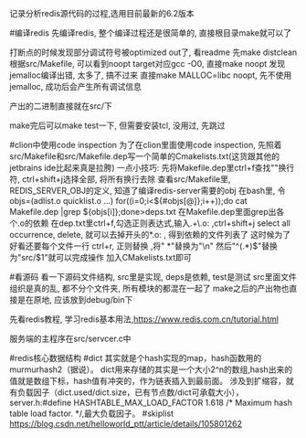 记录分析redis源代码的过程,选用目前最新的6.2版本

#编译redis
先编译redis, 整个编译过程还是很简单的, 直接根目录make就可以了

打断点的时候发现部分调试符号被optimized out了, 看readme
先make distclean
根据src/Makefile, 可以看到noopt target对应gcc -O0, 直接make noopt
发现jemalloc编译出错, 太多了, 搞不过来
直接make MALLOC=libc noopt, 先不使用jemalloc, 成功后会产生所有调试信息

产出的二进制直接就在src/下

make完后可以make test一下, 但需要安装tcl, 没用过, 先跳过

#clion中使用code inspection
为了在clion里面使用code inspection, 先照着src/Makefile和src/Makefile.dep写一个简单的Cmakelists.txt(这货跟其他的jetbrains ide比起来真是拉胯)
一点小技巧:
先将Makefile.dep里ctrl+f查找"\"换行符, ctrl+shift+j选择全部, 将所有换行去除
查看src/Makefile里, REDIS_SERVER_OBJ的定义, 知道了编译redis-server需要的obj
在bash里, 令 objs=(adlist.o quicklist.o ...)
for((i=0;i<${#objs[@]};i++));do cat Makefile.dep |grep ${objs[i]};done>deps.txt
在Makefile.dep里面grep出各个.o的依赖
在dep.txt里ctrl+f,勾选正则表达式,输入.+\.o: ,ctrl+shift+j select all occurrence, delete, 
就可以去掉开头的*.o: , 得到依赖的文件列表了
这时候为了好看还要每个文件一行
ctrl+r, 正则替换 ,将" *"替换为"\n"
然后"^(.*)$"替换为"src/$1"就可以完成操作
加入CMakelists.txt即可

#看源码
看一下源码文件结构, src里是实现, deps是依赖, test是测试
src里面文件组织是真的乱, 都不分个文件夹, 所有模块的都混在一起了
make之后的产出物也直接是在原地, 应该放到debug/bin下

先看redis教程, 学习redis基本用法,https://www.redis.com.cn/tutorial.html

服务端的主程序在src/servcer.c中

#redis核心数据结构
#dict
其实就是个hash实现的map，hash函数用的murmurhash2（据说）。
dict用来存储的其实是一个大小2^n的数组,hash出来的值就是数组下标，hash值有冲突的，作为链表插入到最前面。
涉及到扩缩容，就有负载因子（dict.used/dict.size，已有节点数/dict可承载大小），server.h:#define HASHTABLE_MAX_LOAD_FACTOR 1.618   /* Maximum hash table load factor. */,最大负载因子。
#skiplist
https://blog.csdn.net/helloworld_ptt/article/details/105801262